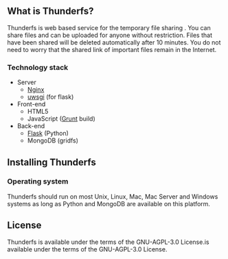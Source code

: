 ## What is Thunderfs?

Thunderfs is web based service for the temporary file sharing . You can share files and can be uploaded for anyone without restriction. Files that have been shared will be deleted automatically after 10 minutes. You do not need to worry that the shared link of important files remain in the Internet.

### Technology stack

 - Server
	 - [Nginx](http://nginx.org/)
	 - [uwsgi](http://projects.unbit.it/uwsgi/) (for flask)
 - Front-end
	 - HTML5
	 - JavaScript ([Grunt](http://gruntjs.com/) build)
 - Back-end
	 - [Flask](http://flask.pocoo.org/) (Python)
	 - MongoDB (gridfs)

## Installing Thunderfs

### Operating system

Thunderfs should run on most Unix, Linux, Mac, Mac Server and Windows systems as long as Python and MongoDB are available on this platform.

## License

Thunderfs is available under the terms of the GNU-AGPL-3.0 License.is available under the terms of the GNU-AGPL-3.0 License.
